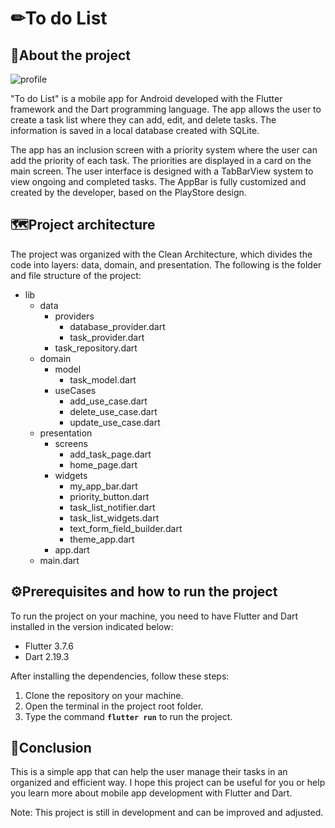 # **✏To do List**

## **📃About the project**
![profile](https://user-images.githubusercontent.com/88117244/229944650-b31e0f0c-d13d-47f9-851b-74851d66e618.png)


"To do List" is a mobile app for Android developed with the Flutter framework and the Dart programming language. The app allows the user to create a task list where they can add, edit, and delete tasks. The information is saved in a local database created with SQLite.

The app has an inclusion screen with a priority system where the user can add the priority of each task. The priorities are displayed in a card on the main screen. The user interface is designed with a TabBarView system to view ongoing and completed tasks. The AppBar is fully customized and created by the developer, based on the PlayStore design.

## **🗺Project architecture**

The project was organized with the Clean Architecture, which divides the code into layers: data, domain, and presentation. The following is the folder and file structure of the project:

- lib
    - data
        - providers
            - database_provider.dart
            - task_provider.dart
        - task_repository.dart
    - domain
        - model
            - task_model.dart
        - useCases
            - add_use_case.dart
            - delete_use_case.dart
            - update_use_case.dart
    - presentation
        - screens
            - add_task_page.dart
            - home_page.dart
        - widgets
            - my_app_bar.dart
            - priority_button.dart
            - task_list_notifier.dart
            - task_list_widgets.dart
            - text_form_field_builder.dart
            - theme_app.dart
        - app.dart
    - main.dart

## **⚙Prerequisites and how to run the project**

To run the project on your machine, you need to have Flutter and Dart installed in the version indicated below:

- Flutter 3.7.6
- Dart 2.19.3

After installing the dependencies, follow these steps:

1. Clone the repository on your machine.
2. Open the terminal in the project root folder.
3. Type the command **`flutter run`** to run the project.

## **📌Conclusion**

This is a simple app that can help the user manage their tasks in an organized and efficient way. I hope this project can be useful for you or help you learn more about mobile app development with Flutter and Dart.

Note: This project is still in development and can be improved and adjusted.
